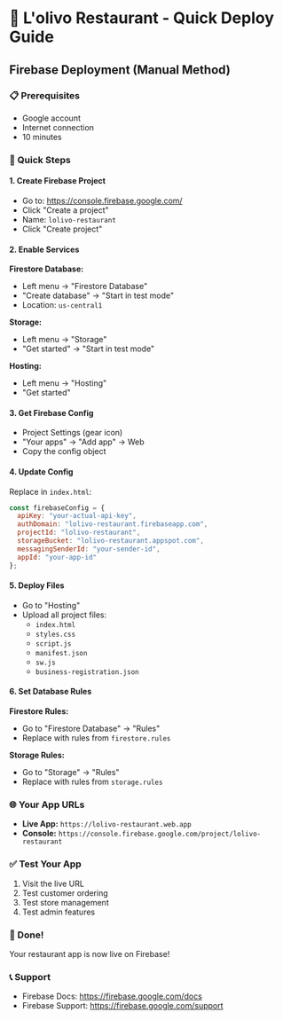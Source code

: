 # 🚀 L'olivo Restaurant - Quick Deploy Guide

## Firebase Deployment (Manual Method)

### 📋 Prerequisites
- Google account
- Internet connection
- 10 minutes

### 🎯 Quick Steps

#### 1. Create Firebase Project
- Go to: https://console.firebase.google.com/
- Click "Create a project"
- Name: `lolivo-restaurant`
- Click "Create project"

#### 2. Enable Services
**Firestore Database:**
- Left menu → "Firestore Database"
- "Create database" → "Start in test mode"
- Location: `us-central1`

**Storage:**
- Left menu → "Storage" 
- "Get started" → "Start in test mode"

**Hosting:**
- Left menu → "Hosting"
- "Get started"

#### 3. Get Firebase Config
- Project Settings (gear icon)
- "Your apps" → "Add app" → Web
- Copy the config object

#### 4. Update Config
Replace in `index.html`:
```javascript
const firebaseConfig = {
  apiKey: "your-actual-api-key",
  authDomain: "lolivo-restaurant.firebaseapp.com",
  projectId: "lolivo-restaurant",
  storageBucket: "lolivo-restaurant.appspot.com",
  messagingSenderId: "your-sender-id",
  appId: "your-app-id"
};
```

#### 5. Deploy Files
- Go to "Hosting"
- Upload all project files:
  - `index.html`
  - `styles.css` 
  - `script.js`
  - `manifest.json`
  - `sw.js`
  - `business-registration.json`

#### 6. Set Database Rules
**Firestore Rules:**
- Go to "Firestore Database" → "Rules"
- Replace with rules from `firestore.rules`

**Storage Rules:**
- Go to "Storage" → "Rules" 
- Replace with rules from `storage.rules`

### 🌐 Your App URLs
- **Live App:** `https://lolivo-restaurant.web.app`
- **Console:** `https://console.firebase.google.com/project/lolivo-restaurant`

### ✅ Test Your App
1. Visit the live URL
2. Test customer ordering
3. Test store management
4. Test admin features

### 🎉 Done!
Your restaurant app is now live on Firebase!

### 📞 Support
- Firebase Docs: https://firebase.google.com/docs
- Firebase Support: https://firebase.google.com/support
